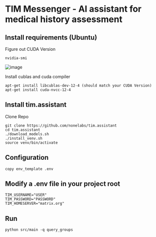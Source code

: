 # TIM Messenger - AI assistant for medical history assessment

## Install requirements (Ubuntu)
Figure out CUDA Version
```
nvidia-smi
```
![image](https://github.com/user-attachments/assets/07d4a27a-da4f-473d-82b2-e69b0e86fb41)

Install cublas and cuda compiler
```
apt-get install libcublas-dev-12-4 (should match your CUDA Version)
apt-get install cuda-nvcc-12-4
```
## Install tim.assistant
Clone Repo
```
git clone https://github.com/nonelabs/tim.assistant
cd tim.assistant
./download_models.sh
./install_venv.sh
source venv/bin/activate
```
## Configuration
```
copy env_template .env
```
## Modify a .env file in your project root
```
TIM_USERNAME="USER"
TIM_PASSWORD="PASSWORD"
TIM_HOMESERVER="matrix.org"
```
## Run
```
python src/main -q query_groups
```
